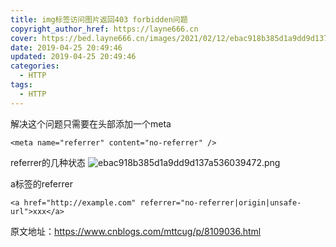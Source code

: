 ```yaml
---
title: img标签访问图片返回403 forbidden问题
copyright_author_href: https://layne666.cn
cover: https://bed.layne666.cn/images/2021/02/12/ebac918b385d1a9dd9d137a536039472.png
date: 2019-04-25 20:49:46
updated: 2019-04-25 20:49:46
categories: 
  - HTTP
tags: 
  - HTTP
---
```


解决这个问题只需要在头部添加一个meta 

`<meta name="referrer" content="no-referrer" />`

referrer的几种状态
![ebac918b385d1a9dd9d137a536039472.png](https://bed.layne666.cn/images/2021/02/12/ebac918b385d1a9dd9d137a536039472.png)

a标签的referrer

`<a href="http://example.com" referrer="no-referrer|origin|unsafe-url">xxx</a>`

原文地址：https://www.cnblogs.com/mttcug/p/8109036.html

